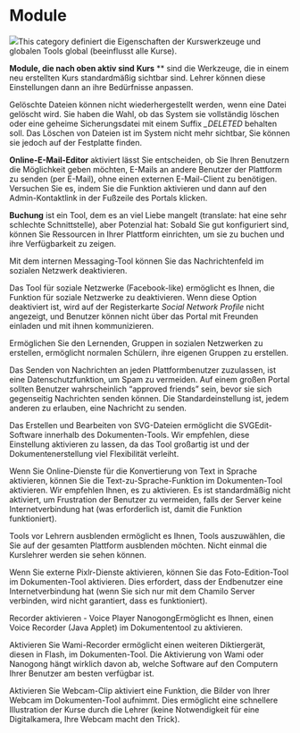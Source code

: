 # Module

![](../../../.gitbook/assets/graficos9%20%285%29.png)This category definiert die Eigenschaften der Kurswerkzeuge und globalen Tools global \(beeinflusst alle Kurse\).

**Module, die nach oben aktiv sind** **Kurs** ** sind die Werkzeuge, die in einem neu erstellten Kurs standardmäßig sichtbar sind. Lehrer können diese Einstellungen dann an ihre Bedürfnisse anpassen.

Gelöschte Dateien können nicht wiederhergestellt werden, wenn eine Datei gelöscht wird. Sie haben die Wahl, ob das System sie vollständig löschen oder eine geheime Sicherungsdatei mit einem Suffix _\_DELETED_ behalten soll. Das Löschen von Dateien ist im System nicht mehr sichtbar, Sie können sie jedoch auf der Festplatte finden.

**Online-E-Mail-Editor** aktiviert lässt Sie entscheiden, ob Sie Ihren Benutzern die Möglichkeit geben möchten, E-Mails an andere Benutzer der Plattform zu senden \(per E-Mail\), ohne einen externen E-Mail-Client zu benötigen. Versuchen Sie es, indem Sie die Funktion aktivieren und dann auf den Admin-Kontaktlink in der Fußzeile des Portals klicken.

**Buchung** ist ein Tool, dem es an viel Liebe mangelt \(translate: hat eine sehr schlechte Schnittstelle\), aber Potenzial hat: Sobald Sie gut konfiguriert sind, können Sie Ressourcen in Ihrer Plattform einrichten, um sie zu buchen und ihre Verfügbarkeit zu zeigen.

Mit dem internen Messaging-Tool können Sie das Nachrichtenfeld im sozialen Netzwerk deaktivieren.

Das Tool für soziale Netzwerke \(Facebook-like\) ermöglicht es Ihnen, die Funktion für soziale Netzwerke zu deaktivieren. Wenn diese Option deaktiviert ist, wird auf der Registerkarte _Social Network_ _Profile_ nicht angezeigt, und Benutzer können nicht über das Portal mit Freunden einladen und mit ihnen kommunizieren.

Ermöglichen Sie den Lernenden, Gruppen in sozialen Netzwerken zu erstellen, ermöglicht normalen Schülern, ihre eigenen Gruppen zu erstellen.

Das Senden von Nachrichten an jeden Plattformbenutzer zuzulassen, ist eine Datenschutzfunktion, um Spam zu vermeiden. Auf einem großen Portal sollten Benutzer wahrscheinlich “approved friends” sein, bevor sie sich gegenseitig Nachrichten senden können. Die Standardeinstellung ist, jedem anderen zu erlauben, eine Nachricht zu senden.

Das Erstellen und Bearbeiten von SVG-Dateien ermöglicht die SVGEdit-Software innerhalb des Dokumenten-Tools. Wir empfehlen, diese Einstellung aktivieren zu lassen, da das Tool großartig ist und der Dokumentenerstellung viel Flexibilität verleiht.

Wenn Sie Online-Dienste für die Konvertierung von Text in Sprache aktivieren, können Sie die Text-zu-Sprache-Funktion im Dokumenten-Tool aktivieren. Wir empfehlen Ihnen, es zu aktivieren. Es ist standardmäßig nicht aktiviert, um Frustration der Benutzer zu vermeiden, falls der Server keine Internetverbindung hat \(was erforderlich ist, damit die Funktion funktioniert\).

Tools vor Lehrern ausblenden ermöglicht es Ihnen, Tools auszuwählen, die Sie auf der gesamten Plattform ausblenden möchten. Nicht einmal die Kurslehrer werden sie sehen können.

Wenn Sie externe Pixlr-Dienste aktivieren, können Sie das Foto-Edition-Tool im Dokumenten-Tool aktivieren. Dies erfordert, dass der Endbenutzer eine Internetverbindung hat \(wenn Sie sich nur mit dem Chamilo Server verbinden, wird nicht garantiert, dass es funktioniert\).

Recorder aktivieren - Voice Player NanogongErmöglicht es Ihnen, einen Voice Recorder \(Java Applet\) im Dokumententool zu aktivieren.

Aktivieren Sie Wami-Recorder ermöglicht einen weiteren Diktiergerät, diesen in Flash, im Dokumenten-Tool. Die Aktivierung von Wami oder Nanogong hängt wirklich davon ab, welche Software auf den Computern Ihrer Benutzer am besten verfügbar ist.

Aktivieren Sie Webcam-Clip aktiviert eine Funktion, die Bilder von Ihrer Webcam im Dokumenten-Tool aufnimmt. Dies ermöglicht eine schnellere Illustration der Kurse durch die Lehrer \(keine Notwendigkeit für eine Digitalkamera, Ihre Webcam macht den Trick\).